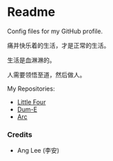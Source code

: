 # Readme
Config files for my GitHub profile.

痛并快乐着的生活，才是正常的生活。

生活是血淋淋的。

人需要领悟至道，然后做人。

My Repositories:
- [Little Four](https://github.com/hcpty/little-four)
- [Dum-E](https://github.com/hcpty/dum-e)
- [Arc](https://github.com/hcpty/arc)

### Credits
- Ang Lee (李安)

